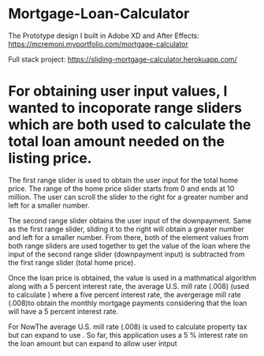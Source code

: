 # Mortgage-Loan-Calculator
The Prototype design I built in Adobe XD and After Effects: https://mcremoni.myportfolio.com/mortgage-calculator

Full stack project: https://sliding-mortgage-calculator.herokuapp.com/

# For obtaining user input values, I wanted to incoporate range sliders which are both used to calculate the total loan amount needed on the listing price. 

The first range slider is used to obtain the user input for the total home price. The range of the home price slider starts from 0 and ends at 10 million. The user can scroll the slider to the right for a greater number and left for a smaller number. 

The second range slider obtains the user input of the downpayment. Same as the first range slider, sliding it to the right will obtain a greater number and left for a smaller number. From there, both of the element values from both range sliders are used together to get the value of the loan where the input of the second range slider (downpayment input) is subtracted from the first range slider (total home price). 

Once the loan price is obtained, the value is used in a mathmatical algorithm along with a 5 percent interest rate, the average U.S. mill rate (.008) (used to calculate ) where a five percent interest rate, the avergerage mill rate (.008)to obtain the monthly mortgage payments considering that the loan will have a 5 percent interest rate.  

For NowThe average U.S. mill rate (.008) is used to calculate property tax but can expand to use . So far, this application uses a 5 % interest rate on the loan amount but can expand to allow user intput   
